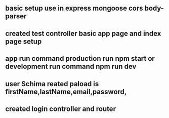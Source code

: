 ## basic setup use in express mongoose cors body-parser 
## created test controller basic app page and index page setup 

## app run command production run  npm start or development run command npm run dev 

## user Schima reated paload is firstName,lastName,email,password,

## created login controller and router
